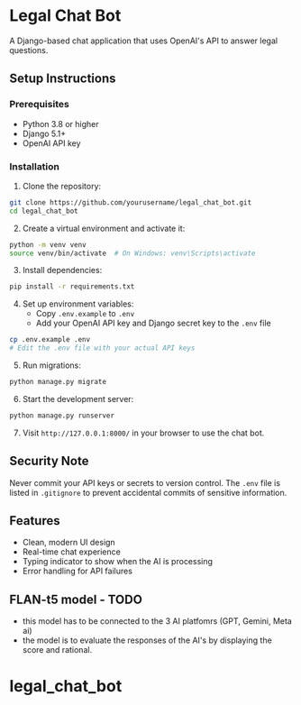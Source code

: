 # Legal Chat Bot

A Django-based chat application that uses OpenAI's API to answer legal questions.

## Setup Instructions

### Prerequisites

- Python 3.8 or higher
- Django 5.1+
- OpenAI API key

### Installation

1. Clone the repository:

```bash
git clone https://github.com/yourusername/legal_chat_bot.git
cd legal_chat_bot
```

2. Create a virtual environment and activate it:

```bash
python -m venv venv
source venv/bin/activate  # On Windows: venv\Scripts\activate
```

3. Install dependencies:

```bash
pip install -r requirements.txt
```

4. Set up environment variables:
   - Copy `.env.example` to `.env`
   - Add your OpenAI API key and Django secret key to the `.env` file

```bash
cp .env.example .env
# Edit the .env file with your actual API keys
```

5. Run migrations:

```bash
python manage.py migrate
```

6. Start the development server:

```bash
python manage.py runserver
```

7. Visit `http://127.0.0.1:8000/` in your browser to use the chat bot.

## Security Note

Never commit your API keys or secrets to version control. The `.env` file is listed in `.gitignore` to prevent accidental commits of sensitive information.

## Features

- Clean, modern UI design
- Real-time chat experience
- Typing indicator to show when the AI is processing
- Error handling for API failures

## FLAN-t5 model - TODO

- this model has to be connected to the 3 AI platfomrs (GPT, Gemini, Meta ai)
- the model is to evaluate the responses of the AI's by displaying the score and rational.
# legal_chat_bot
